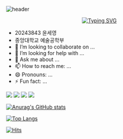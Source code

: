 ![header](https://capsule-render.vercel.app/api?type=venom&color=gradient&height=300&section=header&text=README.md&fontSize=90&animation=fadeIn&fontColor=708090)

<div align=center>



[![Typing SVG](https://readme-typing-svg.demolab.com/?lines=O+p+e+n+S+o+u+r+c+e;P+r+o+g+r+a+m+m+i+n+g;F+i+r+s+t+A+s+s+i+g+n+m+e+n+t)](https://git.io/typing-svg)

</div>




- 20243843 윤세영
- 중앙대학교 예술공학부
- 👯 I’m looking to collaborate on ...
- 🤔 I’m looking for help with ...
- 💬 Ask me about ...
- 📫 How to reach me: ...
- 😄 Pronouns: ...
- ⚡ Fun fact: ...


<a href=https://www.discord.com/users/647713292659326976><img src="https://img.shields.io/badge/Discord-5865F2?style=for-the-badge&logo=Discord&logoColor=white"/></a>
<a href=https://url.kr/36z3z7><img src="https://img.shields.io/badge/Instagram-E4405F?style=for-the-badge&logo=instagram&logoColor=white"/></a>
<a href=https://github.com/UnjenN><img src="https://img.shields.io/badge/GitHub-100000?style=for-the-badge&logo=github&logoColor=white"/></a>
<a href=https://alie.kr/5UGiteU><img src="https://img.shields.io/badge/go_back_to_study-4285F4?style=for-the-badge&logo=google%20assistant&logoColor=white"/></a>


[![Anurag's GitHub stats](https://github-readme-stats.vercel.app/api?username=UnjenN)](https://github.com/UnjenN/github-readme-stats)

[![Top Langs](https://github-readme-stats.vercel.app/api/top-langs/?username=UnjenN)](https://github.com/UnjenN/github-readme-stats)

[![Hits](https://hits.seeyoufarm.com/api/count/incr/badge.svg?url=https%3A%2F%2Fgithub.com%2Fgjbae1212%2Fhit-counter)](https://hits.seeyoufarm.com)
